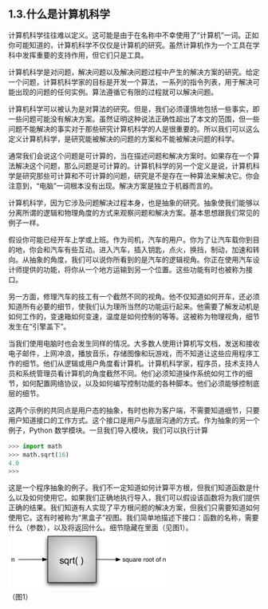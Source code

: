 ## 1.3.什么是计算机科学
计算机科学往往难以定义。这可能是由于在名称中不幸使用了“计算机”一词。正如你可能知道的，计算机科学不仅仅是计算机的研究。虽然计算机作为一个工具在学科中发挥重要的支持作用，但它们只是工具。

计算机科学是对问题，解决问题以及解决问题过程中产生的解决方案的研究。给定一个问题，计算机科学家的目标是开发一个算法，一系列的指令列表，用于解决可能出现的问题的任何实例。算法遵循它有限的过程就可以解决问题。

计算机科学可以被认为是对算法的研究。但是，我们必须谨慎地包括一些事实，即一些问题可能没有解决方案。虽然证明这种说法正确性超出了本文的范围，但一些问题不能解决的事实对于那些研究计算机科学的人是很重要的。所以我们可以这么定义计算机科学，是研究能被解决的问题的方案和不能被解决问题的科学。

通常我们会说这个问题是可计算的，当在描述问题和解决方案时。如果存在一个算法解决这个问题，那么问题是可计算的。计算机科学的另一个定义是说，计算机科学是研究那些可计算和不可计算的问题，研究是不是存在一种算法来解决它。你会注意到，“电脑”一词根本没有出现。解决方案是独立于机器而言的。

计算机科学，因为它涉及问题解决过程本身，也是抽象的研究。抽象使我们能够以分离所谓的逻辑和物理角度的方式来观察问题和解决方案。基本思想跟我们常见的例子一样。

假设你可能已经开车上学或上班。作为司机，汽车的用户。你为了让汽车载你到目的地，你会和汽车有些互动。进入汽车，插入钥匙，点火，换挡，制动，加速和转向。从抽象的角度，我们可以说你所看到的是汽车的逻辑视角。你正在使用汽车设计师提供的功能，将你从一个地方运输到另一个位置。这些功能有时也被称为接口。


另一方面，修理汽车的技工有一个截然不同的视角。他不仅知道如何开车，还必须知道所有必要的细节，使我们认为理所当然的功能运行起来。他需要了解发动机是如何工作的，变速箱如何变速，温度是如何控制的等等。这被称为物理视角，细节发生在“引擎盖下”。

当我们使用电脑时也会发生同样的情况。大多数人使用计算机写文档，发送和接收电子邮件，上网冲浪，播放音乐，存储图像和玩游戏，而不知道让这些应用程序工作的细节。他们从逻辑或用户角度看计算机。计算机科学家，程序员，技术支持人员和系统管理员看计算机的角度截然不同。他们必须知道操作系统如何工作的细节，如何配置网络协议，以及如何编写控制功能的各种脚本。他们必须能够控制底层的细节。

这两个示例的共同点是用户态的抽象，有时也称为客户端，不需要知道细节，只要用户知道接口的工作方式。这个接口是用户与底层沟通的方式。作为抽象的另一个例子，Python 数学模块。一旦我们导入模块，我们可以执行计算

```` python
>>> import math
>>> math.sqrt(16)
4.0
>>>
````

这是一个程序抽象的例子。我们不一定知道如何计算平方根，但我们知道函数是什么以及如何使用它。如果我们正确地执行导入，我们可以假设该函数将为我们提供正确的结果。我们知道有人实现了平方根问题的解决方案，但我们只需要知道如何使用它。这有时被称为“黑盒子”视图。我们简单地描述下接口：函数的名称，需要什么（参数），以及将返回什么。细节隐藏在里面（见图1）。
![blackbox](assets/blackbox.png)  
（图1）


















